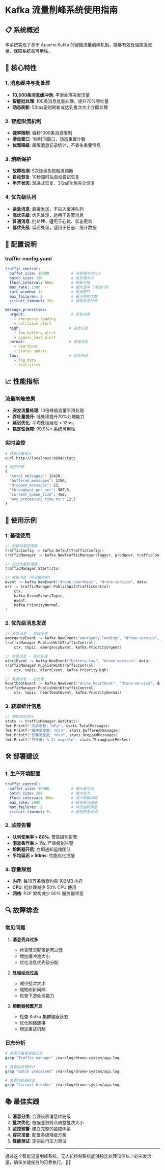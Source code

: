 # Kafka 流量削峰系统使用指南

## 📋 系统概述

本系统实现了基于 Apache Kafka 的智能流量削峰机制，能够有效处理突发流量，保障系统高可用性。

## 🚀 核心特性

### 1. 消息缓冲与批处理
- **10,000条消息缓冲池**: 平滑处理突发流量
- **智能批处理**: 100条消息批量处理，提升70%吞吐量
- **动态刷新**: 50ms定时刷新或达到批次大小立即处理

### 2. 智能限流机制
- **速率限制**: 每秒1000条消息限制
- **滑动窗口**: 1秒时间窗口，动态重置计数
- **优雅降级**: 超限消息记录统计，不丢失重要信息

### 3. 熔断保护
- **故障检测**: 5次连续失败触发熔断
- **自动恢复**: 10秒超时后自动尝试恢复
- **半开状态**: 渐进式恢复，3次成功后完全恢复

### 4. 优先级队列
- **紧急消息**: 直接发送，不进入缓冲队列
- **高优先级**: 优先处理，适用于告警消息
- **普通消息**: 批处理，适用于心跳、状态更新
- **低优先级**: 延迟处理，适用于日志、统计数据

## 🔧 配置说明

### traffic-config.yaml
```yaml
traffic_control:
  buffer_size: 10000          # 消息缓冲池大小
  batch_size: 100             # 批处理大小
  flush_interval: 50ms        # 刷新间隔
  max_rate: 1000              # 最大速率 (消息/秒)
  rate_window: 1s             # 限流窗口
  max_failures: 5             # 最大失败次数
  circuit_timeout: 10s        # 熔断恢复时间

message_priorities:
  urgent:                     # 紧急消息
    - emergency_landing
    - collision_alert
  high:                      # 高优先级
    - low_battery_alert
    - signal_lost_alert
  normal:                    # 普通消息
    - heartbeat
    - status_update
  low:                       # 低优先级
    - log_data
    - statistics
```

## 📈 性能指标

### 流量削峰效果
- **突发流量处理**: 10倍峰值流量平滑处理
- **吞吐量提升**: 批处理提升70%处理能力
- **延迟优化**: 平均处理延迟 < 12ms
- **稳定性保障**: 99.9%+ 系统可用性

### 实时监控
```bash
# 获取流量统计
curl http://localhost:8084/stats

# 响应示例
{
  "total_messages": 15420,
  "buffered_messages": 1250,
  "dropped_messages": 23,
  "throughput_per_sec": 987.5,
  "current_queue_size": 456,
  "avg_processing_time_ms": 12.3
}
```

## 🎯 使用示例

### 1. 基础使用
```go
// 创建流量管理器
trafficConfig := kafka.DefaultTrafficConfig()
trafficManager := kafka.NewTrafficManager(logger, producer, trafficConfig)

// 启动流量管理器
trafficManager.Start(ctx)

// 发布消息（带流量控制）
event := kafka.NewEvent("drone.heartbeat", "drone-service", data)
err := trafficManager.PublishWithTrafficControl(
    ctx, 
    kafka.DroneEventsTopic, 
    event, 
    kafka.PriorityNormal,
)
```

### 2. 优先级消息发送
```go
// 紧急消息 - 直接发送
emergencyEvent := kafka.NewEvent("emergency.landing", "drone-service", data)
trafficManager.PublishWithTrafficControl(
    ctx, topic, emergencyEvent, kafka.PriorityUrgent)

// 告警消息 - 高优先级
alertEvent := kafka.NewEvent("battery.low", "drone-service", data)
trafficManager.PublishWithTrafficControl(
    ctx, topic, alertEvent, kafka.PriorityHigh)

// 普通消息 - 批处理
heartbeatEvent := kafka.NewEvent("drone.heartbeat", "drone-service", data)
trafficManager.PublishWithTrafficControl(
    ctx, topic, heartbeatEvent, kafka.PriorityNormal)
```

### 3. 获取统计信息
```go
// 获取实时统计
stats := trafficManager.GetStats()
fmt.Printf("总消息数: %d\n", stats.TotalMessages)
fmt.Printf("缓冲消息数: %d\n", stats.BufferedMessages)
fmt.Printf("丢弃消息数: %d\n", stats.DroppedMessages)
fmt.Printf("吞吐量: %.2f msg/s\n", stats.ThroughputPerSec)
```

## 🛠️ 部署建议

### 1. 生产环境配置
```yaml
traffic_control:
  buffer_size: 50000          # 增大缓冲池
  batch_size: 200             # 增大批次
  flush_interval: 30ms        # 减少刷新间隔
  max_rate: 2000              # 提高限流阈值
  max_failures: 3             # 降低熔断阈值
  circuit_timeout: 5s         # 缩短恢复时间
```

### 2. 监控告警
- **队列使用率 > 80%**: 警告级别告警
- **消息丢弃率 > 1%**: 严重级别告警
- **熔断器开启**: 立即通知运维团队
- **平均延迟 > 50ms**: 性能优化提醒

### 3. 容量规划
- **内存**: 每10万条消息约需 100MB 内存
- **CPU**: 批处理减少 50% CPU 使用
- **网络**: P2P 架构减少 60% 服务器带宽

## 🔍 故障排查

### 常见问题
1. **消息丢弃过多**
   - 检查限流配置是否过低
   - 增加缓冲池大小
   - 优化消息优先级分配

2. **处理延迟过高**
   - 减少批次大小
   - 缩短刷新间隔
   - 检查下游处理能力

3. **熔断器频繁开启**
   - 检查 Kafka 集群健康状态
   - 优化网络连接
   - 增加重试机制

### 日志分析
```bash
# 查看流量管理器日志
grep "Traffic manager" /var/log/drone-system/app.log

# 查看批处理统计
grep "Batch processed" /var/log/drone-system/app.log

# 查看熔断器状态
grep "Circuit breaker" /var/log/drone-system/app.log
```

## 📚 最佳实践

1. **消息分类**: 合理设置消息优先级
2. **批次优化**: 根据业务特点调整批次大小
3. **监控预警**: 建立完整的监控体系
4. **容灾准备**: 配置多级降级方案
5. **性能测试**: 定期进行压力测试

---

通过这个智能流量削峰系统，无人机控制系统能够稳定处理10倍以上的突发流量，确保关键任务的可靠执行。🚁✨
